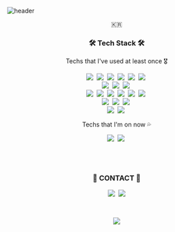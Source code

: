 ![header](https://capsule-render.vercel.app/api?type=soft&color=auto&height=150&section=header&text=Donggggg&fontSize=70&animation=twinkling)

<p align="center">🇰🇷</p>

<h3 align="center">🛠 Tech Stack 🛠</h3>

<p align="center"> Techs that I've used at least once 🎖 </p>

<p align="center">
  <img src="https://img.shields.io/badge/C-A8B9CC?style=flat-square&logo=C&logoColor=white"/></a>&nbsp 
  <img src="https://img.shields.io/badge/C++-00599C?style=flat-square&logo=C%2B%2B&logoColor=white"/></a>&nbsp 
  <img src="https://img.shields.io/badge/Java-007396?style=flat-square&logo=Java&logoColor=white"/></a>&nbsp 
  <img src="https://img.shields.io/badge/Python-3766AB?style=flat-square&logo=Python&logoColor=white"/></a>&nbsp 
  <img src="https://img.shields.io/badge/R-276DC3?style=flat-square&logo=R&logoColor=white"/></a>&nbsp 
  <img src="https://img.shields.io/badge/Javascript-ffb13b?style=flat-square&logo=javascript&logoColor=white"/></a>&nbsp 
  <br>
  <img src="https://img.shields.io/badge/Android-3DDC84?style=flat-square&logo=Android&logoColor=white"/></a>&nbsp 
  <img src="https://img.shields.io/badge/Kotlin-0095D5?style=flat-square&logo=Kotlin&logoColor=white"/></a>&nbsp 
  <img src="https://img.shields.io/badge/Realm-39477F?style=flat-square&logo=Realm&logoColor=white"/></a>&nbsp 
  <br>
  <img src="https://img.shields.io/badge/HTML5-E34F26?style=flat-square&logo=HTML5&logoColor=white"/></a>&nbsp 
  <img src="https://img.shields.io/badge/CSS3-1572B6?style=flat-square&logo=CSS3&logoColor=white"/></a>&nbsp 
  <img src="https://img.shields.io/badge/Jekyll-CC0000?style=flat-square&logo=Jekyll&logoColor=white"/></a>&nbsp 
  <img src="https://img.shields.io/badge/Node.js-339933?style=flat-square&logo=Node.js&logoColor=white"/></a>&nbsp 
  <img src="https://img.shields.io/badge/React-61DAFB?style=flat-square&logo=React&logoColor=white"/></a>&nbsp 
  <img src="https://img.shields.io/badge/Sass-CC6699?style=flat-square&logo=Sass&logoColor=white"/></a>&nbsp 
  <br>
  <img src="https://img.shields.io/badge/Mysql-E6B91E?style=flat-square&logo=MySql&logoColor=white"/></a>&nbsp 
  <img src="https://img.shields.io/badge/MongoDB-47A248?style=flat-square&logo=MongoDB&logoColor=white"/></a>&nbsp 
  <img src="https://img.shields.io/badge/WebRTC-333333?style=flat-square&logo=WebRTC&logoColor=white"/></a>&nbsp 
  <br>
  <img src="https://img.shields.io/badge/XD-FF61F6?style=flat-square&logo=XD&logoColor=white"/></a>&nbsp 
  <img src="https://img.shields.io/badge/figma-F24E1E?style=flat-square&logo=figma&logoColor=white"/></a>&nbsp 
</p>

<p align="center"> Techs that I'm on now 💦</p>
  <p align="center">
     <img src="https://img.shields.io/badge/aws-232F3E?style=flat-square&logo=aws&logoColor=white"/></a>&nbsp 
     <img src="https://img.shields.io/badge/spring-6DB33F?style=flat-square&logo=spring&logoColor=white"/></a>&nbsp 

  </p>

<br><br>
<h3 align="center">👀 CONTACT 👀</h3>
<p align="center">
  <a href="https://www.instagram.com/d0nggggg/"><img src="https://img.shields.io/badge/Instagram-E4405F?style=flat-square&logo=Instagram&logoColor=white&link=https://www.instagram.com/d0nggggg/"/></a>&nbsp
  <a href="mailto:ptsaturn68@gmail.com"><img src="https://img.shields.io/badge/Gmail-d14836?style=flat-square&logo=Gmail&logoColor=white&link=ptsaturn68@gmail.com"/></a>
</p>
<br>

<p align="center">
  <a href="https://hits.seeyoufarm.com"><img src="https://hits.seeyoufarm.com/api/count/incr/badge.svg?url=https%3A%2F%2Fgithub.com%2FDonggggg&count_bg=%23ED6DA3&title_bg=%2386757E&icon=github.svg&icon_color=%23E1DEDE&title=hits&edge_flat=false"/></a>
</p>


<!--
**Donggggg/Donggggg** is a ✨ _special_ ✨ repository because its `README.md` (this file) appears on your GitHub profile.

Here are some ideas to get you started:

- 🔭 I’m currently working on ...
- 🌱 I’m currently learning ...
- 👯 I’m looking to collaborate on ...
- 🤔 I’m looking for help with ...
- 💬 Ask me about ...
- 📫 How to reach me: ...
- 😄 Pronouns: ...
- ⚡ Fun fact: ...
-->
